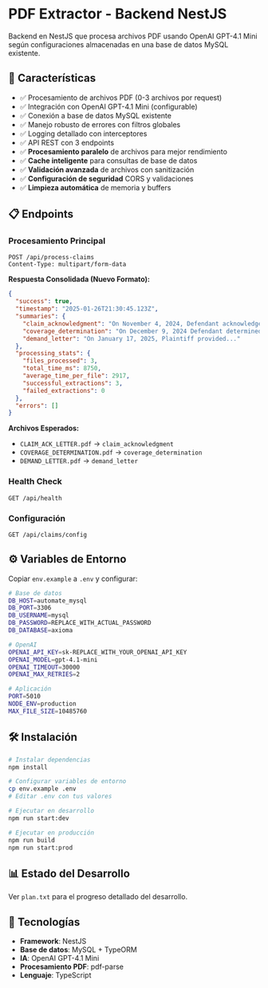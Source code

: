 # PDF Extractor - Backend NestJS

Backend en NestJS que procesa archivos PDF usando OpenAI GPT-4.1 Mini según configuraciones almacenadas en una base de datos MySQL existente.

## 🚀 Características

- ✅ Procesamiento de archivos PDF (0-3 archivos por request)
- ✅ Integración con OpenAI GPT-4.1 Mini (configurable)
- ✅ Conexión a base de datos MySQL existente
- ✅ Manejo robusto de errores con filtros globales
- ✅ Logging detallado con interceptores
- ✅ API REST con 3 endpoints
- ✅ **Procesamiento paralelo** de archivos para mejor rendimiento
- ✅ **Cache inteligente** para consultas de base de datos
- ✅ **Validación avanzada** de archivos con sanitización
- ✅ **Configuración de seguridad** CORS y validaciones
- ✅ **Limpieza automática** de memoria y buffers

## 📋 Endpoints

### Procesamiento Principal
```
POST /api/process-claims
Content-Type: multipart/form-data
```

**Respuesta Consolidada (Nuevo Formato):**
```json
{
  "success": true,
  "timestamp": "2025-01-26T21:30:45.123Z",
  "summaries": {
    "claim_acknowledgment": "On November 4, 2024, Defendant acknowledged...",
    "coverage_determination": "On December 9, 2024 Defendant determined...",
    "demand_letter": "On January 17, 2025, Plaintiff provided..."
  },
  "processing_stats": {
    "files_processed": 3,
    "total_time_ms": 8750,
    "average_time_per_file": 2917,
    "successful_extractions": 3,
    "failed_extractions": 0
  },
  "errors": []
}
```

**Archivos Esperados:**
- `CLAIM_ACK_LETTER.pdf` → `claim_acknowledgment`
- `COVERAGE_DETERMINATION.pdf` → `coverage_determination`
- `DEMAND_LETTER.pdf` → `demand_letter`

### Health Check
```
GET /api/health
```

### Configuración
```
GET /api/claims/config
```

## ⚙️ Variables de Entorno

Copiar `env.example` a `.env` y configurar:

```bash
# Base de datos
DB_HOST=automate_mysql
DB_PORT=3306
DB_USERNAME=mysql
DB_PASSWORD=REPLACE_WITH_ACTUAL_PASSWORD
DB_DATABASE=axioma

# OpenAI
OPENAI_API_KEY=sk-REPLACE_WITH_YOUR_OPENAI_API_KEY
OPENAI_MODEL=gpt-4.1-mini
OPENAI_TIMEOUT=30000
OPENAI_MAX_RETRIES=2

# Aplicación  
PORT=5010
NODE_ENV=production
MAX_FILE_SIZE=10485760
```

## 🛠️ Instalación

```bash
# Instalar dependencias
npm install

# Configurar variables de entorno
cp env.example .env
# Editar .env con tus valores

# Ejecutar en desarrollo
npm run start:dev

# Ejecutar en producción
npm run build
npm run start:prod
```

## 📊 Estado del Desarrollo

Ver `plan.txt` para el progreso detallado del desarrollo.

## 🔧 Tecnologías

- **Framework**: NestJS
- **Base de datos**: MySQL + TypeORM
- **IA**: OpenAI GPT-4.1 Mini
- **Procesamiento PDF**: pdf-parse
- **Lenguaje**: TypeScript 
